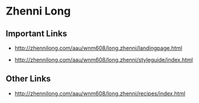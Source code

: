 # Zhenni Long

## Important Links

 
- http://zhennilong.com/aau/wnm608/long.zhenni/landingpage.html

- http://zhennilong.com/aau/wnm608/long.zhenni/styleguide/index.html



## Other Links

- http://zhennilong.com/aau/wnm608/long.zhenni/recipes/index.html



